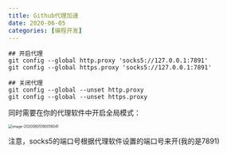 ```yaml
---
title: Github代理加速
date: 2020-06-05
categories: [编程开发]
---
```




```shell
## 开启代理
git config --global http.proxy 'socks5://127.0.0.1:7891'
git config --global https.proxy 'socks5://127.0.0.1:7891'

## 关闭代理
git config --global --unset http.proxy
git config --global --unset https.proxy

```



同时需要在你的代理软件中开启全局模式：

<img src="http://levy-hexo.oss-cn-hangzhou.aliyuncs.com/images/2023-09-14-122608.jpg" alt="image-20200605180018041" style="zoom:50%;" />

注意，socks5的端口号根据代理软件设置的端口号来开(我的是7891)